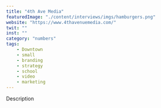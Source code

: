 ```yaml
---
title: "4th Ave Media"
featuredImage: "./content/interviews/imgs/hamburgers.png"
website: "https://www.4thavenuemedia.com/"
twit: ""
inst: ""
category: "numbers"
tags:
    - Downtown
    - small
    - branding
    - strategy
    - school
    - video
    - marketing
---
```


Description
